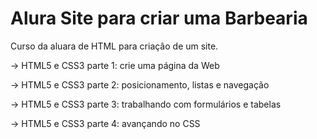 # Alura Site para criar uma Barbearia

Curso da aluara de HTML para criaçâo de um site.



-> HTML5 e CSS3 parte 1: crie uma página da Web

-> HTML5 e CSS3 parte 2: posicionamento, listas e navegação

-> HTML5 e CSS3 parte 3: trabalhando com formulários e tabelas

-> HTML5 e CSS3 parte 4: avançando no CSS
